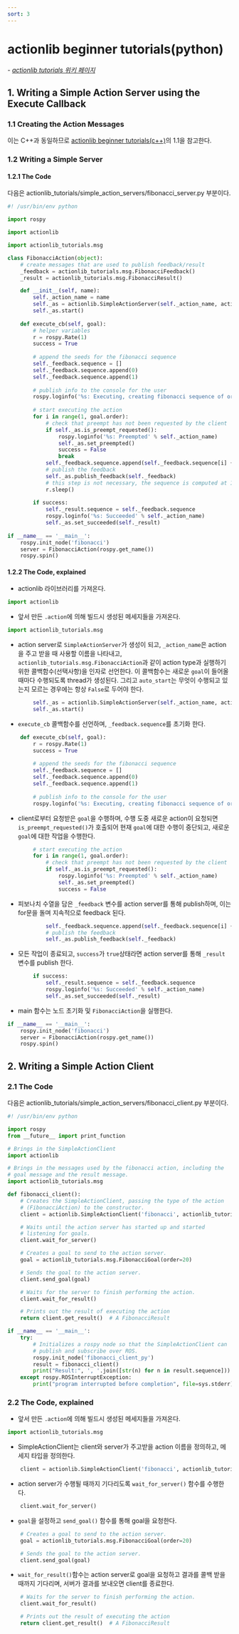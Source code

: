 ```yaml
---
sort: 3
---
```


# actionlib beginner tutorials(python)

*- [actionlib tutorials 위키 페이지](http://wiki.ros.org/actionlib/Tutorials)*

## 1. Writing a Simple Action Server using the Execute Callback

### 1.1 Creating the Action Messages
이는 C++과 동일하므로 [actionlib beginner tutorials(c++)](/0001ROS1/0002Intermediate/0002actionlibBeginnerTutorials_cpp.html/)의 1.1을 참고한다.

### 1.2 Writing a Simple Server
#### 1.2.1 The Code
다음은 actionlib_tutorials/simple_action_servers/fibonacci_server.py 부분이다.
```python
#! /usr/bin/env python

import rospy

import actionlib

import actionlib_tutorials.msg

class FibonacciAction(object):
    # create messages that are used to publish feedback/result
    _feedback = actionlib_tutorials.msg.FibonacciFeedback()
    _result = actionlib_tutorials.msg.FibonacciResult()

    def __init__(self, name):
        self._action_name = name
        self._as = actionlib.SimpleActionServer(self._action_name, actionlib_tutorials.msg.FibonacciAction, execute_cb=self.execute_cb, auto_start = False)
        self._as.start()
      
    def execute_cb(self, goal):
        # helper variables
        r = rospy.Rate(1)
        success = True
        
        # append the seeds for the fibonacci sequence
        self._feedback.sequence = []
        self._feedback.sequence.append(0)
        self._feedback.sequence.append(1)
        
        # publish info to the console for the user
        rospy.loginfo('%s: Executing, creating fibonacci sequence of order %i with seeds %i, %i' % (self._action_name, goal.order, self._feedback.sequence[0], self._feedback.sequence[1]))
        
        # start executing the action
        for i in range(1, goal.order):
            # check that preempt has not been requested by the client
            if self._as.is_preempt_requested():
                rospy.loginfo('%s: Preempted' % self._action_name)
                self._as.set_preempted()
                success = False
                break
            self._feedback.sequence.append(self._feedback.sequence[i] + self._feedback.sequence[i-1])
            # publish the feedback
            self._as.publish_feedback(self._feedback)
            # this step is not necessary, the sequence is computed at 1 Hz for demonstration purposes
            r.sleep()
          
        if success:
            self._result.sequence = self._feedback.sequence
            rospy.loginfo('%s: Succeeded' % self._action_name)
            self._as.set_succeeded(self._result)
        
if __name__ == '__main__':
    rospy.init_node('fibonacci')
    server = FibonacciAction(rospy.get_name())
    rospy.spin()
```
#### 1.2.2 The Code, explained
* actionlib 라이브러리를 가져온다.
```python
import actionlib
```

* 앞서 만든 `.action`에 의해 빌드시 생성된 메세지들을 가져온다.
```python
import actionlib_tutorials.msg
```

* action server로 `SimpleActionServer`가 생성이 되고, `_action_name`은 action을 주고 받을 때 사용할 이름을 나타내고, `actionlib_tutorials.msg.FibonacciAction`과 같이 action type과 실행하기 위한 콜백함수(선택사항)을 인자로 선언한다. 이 콜백함수는 새로운 `goal`이 들어올 때마다 수행되도록 thread가 생성된다. 그리고 `auto_start`는 무엇이 수행되고 있는지 모르는 경우에는 항상 `False`로 두어야 한다.
```python
        self._as = actionlib.SimpleActionServer(self._action_name, actionlib_tutorials.msg.FibonacciAction, execute_cb=self.execute_cb, auto_start = False)
        self._as.start()
```

* `execute_cb` 콜백함수를 선언하며, `_feedback.sequence`를 초기화 한다.
```python
    def execute_cb(self, goal):
        r = rospy.Rate(1)
        success = True
        
        # append the seeds for the fibonacci sequence
        self._feedback.sequence = []
        self._feedback.sequence.append(0)
        self._feedback.sequence.append(1)
        
        # publish info to the console for the user
        rospy.loginfo('%s: Executing, creating fibonacci sequence of order %i with seeds %i, %i' % (self._action_name, goal.order, self._feedback.sequence[0], self._feedback.sequence[1]))
```

* client로부터 요청받은 `goal`을 수행하며, 수행 도중 새로운 action이 요청되면 `is_preempt_requested()`가 호출되어 현재 `goal`에 대한 수행이 중단되고, 새로운 `goal`에 대한 작업을 수행한다.
```python
        # start executing the action
        for i in range(1, goal.order):
            # check that preempt has not been requested by the client
            if self._as.is_preempt_requested():
                rospy.loginfo('%s: Preempted' % self._action_name)
                self._as.set_preempted()
                success = False
```

* 피보나치 수열을 담은 `_feedback` 변수를 action server를 통해 publish하며, 이는 for문을 돌며 지속적으로 feedback 된다.
```python
            self._feedback.sequence.append(self._feedback.sequence[i] + self._feedback.sequence[i-1])
            # publish the feedback
            self._as.publish_feedback(self._feedback)
```

* 모든 작업이 종료되고, `success`가 `true`상태라면 action server를 통해 `_result` 변수를 publish 한다.
```python
        if success:
            self._result.sequence = self._feedback.sequence
            rospy.loginfo('%s: Succeeded' % self._action_name)
            self._as.set_succeeded(self._result)
```

* main 함수는 노드 초기화 및 `FibonacciAction`을 실행한다.
```python
if __name__ == '__main__':
    rospy.init_node('fibonacci')
    server = FibonacciAction(rospy.get_name())
    rospy.spin()
```

## 2. Writing a Simple Action Client

### 2.1 The Code
다음은 actionlib_tutorials/simple_action_servers/fibonacci_client.py 부분이다.
```python
#! /usr/bin/env python

import rospy
from __future__ import print_function

# Brings in the SimpleActionClient
import actionlib

# Brings in the messages used by the fibonacci action, including the
# goal message and the result message.
import actionlib_tutorials.msg

def fibonacci_client():
    # Creates the SimpleActionClient, passing the type of the action
    # (FibonacciAction) to the constructor.
    client = actionlib.SimpleActionClient('fibonacci', actionlib_tutorials.msg.FibonacciAction)

    # Waits until the action server has started up and started
    # listening for goals.
    client.wait_for_server()

    # Creates a goal to send to the action server.
    goal = actionlib_tutorials.msg.FibonacciGoal(order=20)

    # Sends the goal to the action server.
    client.send_goal(goal)

    # Waits for the server to finish performing the action.
    client.wait_for_result()

    # Prints out the result of executing the action
    return client.get_result()  # A FibonacciResult

if __name__ == '__main__':
    try:
        # Initializes a rospy node so that the SimpleActionClient can
        # publish and subscribe over ROS.
        rospy.init_node('fibonacci_client_py')
        result = fibonacci_client()
        print("Result:", ', '.join([str(n) for n in result.sequence]))
    except rospy.ROSInterruptException:
        print("program interrupted before completion", file=sys.stderr)
```

### 2.2 The Code, explained
* 앞서 만든 `.action`에 의해 빌드시 생성된 메세지들을 가져온다.
```python
import actionlib_tutorials.msg
```

* SimpleActionClient는 client와 server가 주고받을 action 이름을 정의하고, 메세지 타입을 정의한다.
```python
    client = actionlib.SimpleActionClient('fibonacci', actionlib_tutorials.msg.FibonacciAction)
```

* action server가 수행될 때까지 기다리도록 `wait_for_server()` 함수를 수행한다.
```python
    client.wait_for_server()
```

* `goal`을 설정하고 `send_goal()` 함수를 통해 goal을 요청한다.
```python
    # Creates a goal to send to the action server.
    goal = actionlib_tutorials.msg.FibonacciGoal(order=20)

    # Sends the goal to the action server.
    client.send_goal(goal)
```

* `wait_for_result()`함수는 action server로 goal을 요청하고 결과를 콜백 받을 때까지 기다리며, 서버가 결과를 보내오면 client를 종료한다.
```python
    # Waits for the server to finish performing the action.
    client.wait_for_result()

    # Prints out the result of executing the action
    return client.get_result()  # A FibonacciResult
```
